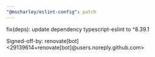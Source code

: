 ```yaml
---
"@mscharley/eslint-config": patch
---
```


fix(deps): update dependency typescript-eslint to ^8.39.1

Signed-off-by: renovate[bot] <29139614+renovate[bot]@users.noreply.github.com>
